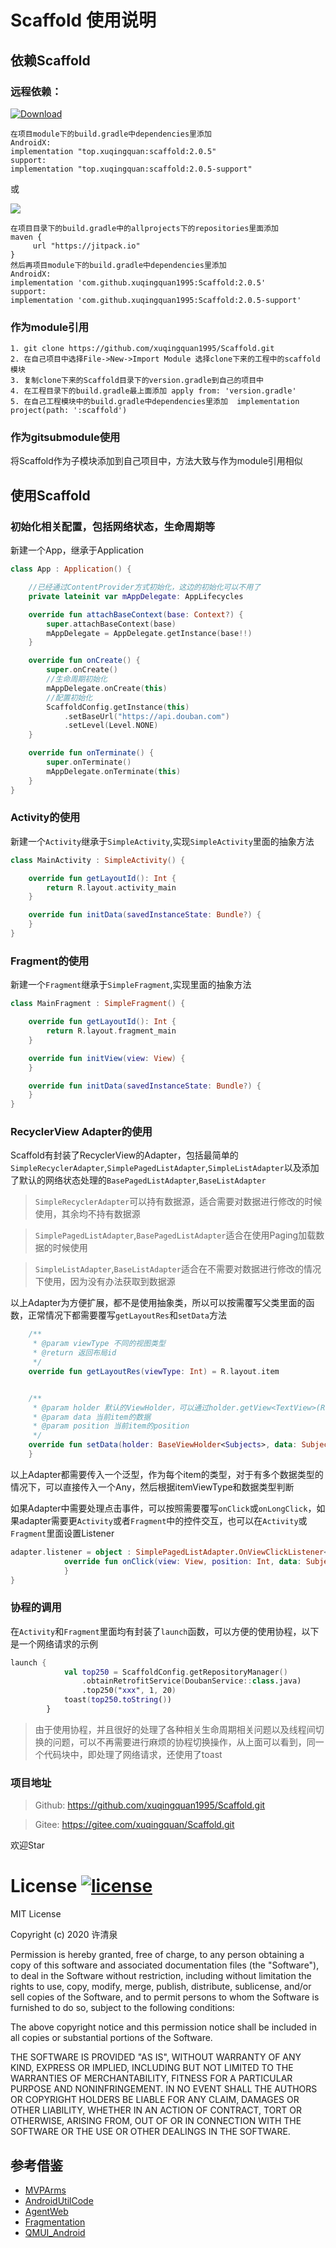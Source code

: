 # Scaffold 使用说明
## 依赖Scaffold
### 远程依赖：
[ ![Download](https://api.bintray.com/packages/xuqingquan1995/maven/scaffold/images/download.svg?version=2.0.5) ](https://bintray.com/xuqingquan1995/maven/scaffold/2.0.5/link)
```
在项目module下的build.gradle中dependencies里添加
AndroidX:
implementation "top.xuqingquan:scaffold:2.0.5"
support:
implementation "top.xuqingquan:scaffold:2.0.5-support"
```
或

[![](https://jitpack.io/v/xuqingquan1995/Scaffold.svg)](https://jitpack.io/#xuqingquan1995/Scaffold)
```
在项目目录下的build.gradle中的allprojects下的repositories里面添加
maven {
     url "https://jitpack.io"
}
然后再项目module下的build.gradle中dependencies里添加
AndroidX:
implementation 'com.github.xuqingquan1995:Scaffold:2.0.5'
support:
implementation 'com.github.xuqingquan1995:Scaffold:2.0.5-support'
```
### 作为module引用
```
1. git clone https://github.com/xuqingquan1995/Scaffold.git
2. 在自己项目中选择File->New->Import Module 选择clone下来的工程中的scaffold模块
3. 复制clone下来的Scaffold目录下的version.gradle到自己的项目中
4. 在工程目录下的build.gradle最上面添加 apply from: 'version.gradle'
5. 在自己工程模块中的build.gradle中dependencies里添加  implementation project(path: ':scaffold')
```
### 作为gitsubmodule使用
将Scaffold作为子模块添加到自己项目中，方法大致与作为module引用相似

## 使用Scaffold
### 初始化相关配置，包括网络状态，生命周期等
新建一个App，继承于Application
```kotlin
class App : Application() {

    //已经通过ContentProvider方式初始化，这边的初始化可以不用了
    private lateinit var mAppDelegate: AppLifecycles

    override fun attachBaseContext(base: Context?) {
        super.attachBaseContext(base)
        mAppDelegate = AppDelegate.getInstance(base!!)
    }

    override fun onCreate() {
        super.onCreate()
        //生命周期初始化
        mAppDelegate.onCreate(this)
        //配置初始化
        ScaffoldConfig.getInstance(this)
            .setBaseUrl("https://api.douban.com")
            .setLevel(Level.NONE)
    }

    override fun onTerminate() {
        super.onTerminate()
        mAppDelegate.onTerminate(this)
    }
}
```
### Activity的使用
新建一个`Activity`继承于`SimpleActivity`,实现`SimpleActivity`里面的抽象方法
```kotlin
class MainActivity : SimpleActivity() {

    override fun getLayoutId(): Int {
        return R.layout.activity_main
    }

    override fun initData(savedInstanceState: Bundle?) {
    }
}
```
### Fragment的使用
新建一个`Fragment`继承于`SimpleFragment`,实现里面的抽象方法
```kotlin
class MainFragment : SimpleFragment() {

    override fun getLayoutId(): Int {
        return R.layout.fragment_main
    }

    override fun initView(view: View) {
    }

    override fun initData(savedInstanceState: Bundle?) {
    }
}
```
### RecyclerView Adapter的使用
Scaffold有封装了RecyclerView的Adapter，包括最简单的`SimpleRecyclerAdapter`,`SimplePagedListAdapter`,`SimpleListAdapter`以及添加了默认的网络状态处理的`BasePagedListAdapter`,`BaseListAdapter`

> `SimpleRecyclerAdapter`可以持有数据源，适合需要对数据进行修改的时候使用，其余均不持有数据源

> `SimplePagedListAdapter`,`BasePagedListAdapter`适合在使用Paging加载数据的时候使用

> `SimpleListAdapter`,`BaseListAdapter`适合在不需要对数据进行修改的情况下使用，因为没有办法获取到数据源

以上Adapter为方便扩展，都不是使用抽象类，所以可以按需覆写父类里面的函数，正常情况下都需要覆写`getLayoutRes`和`setData`方法
```kotlin
    /**
     * @param viewType 不同的视图类型
     * @return 返回布局id
     */
    override fun getLayoutRes(viewType: Int) = R.layout.item


    /**
     * @param holder 默认的ViewHolder，可以通过holder.getView<TextView>(R.id.text)获取item中的控件
     * @param data 当前item的数据
     * @param position 当前item的position
     */
    override fun setData(holder: BaseViewHolder<Subjects>, data: Subjects?, position: Int) {
    }
```
以上Adapter都需要传入一个泛型，作为每个item的类型，对于有多个数据类型的情况下，可以直接传入一个Any，然后根据itemViewType和数据类型判断

如果Adapter中需要处理点击事件，可以按照需要覆写`onClick`或`onLongClick`，如果adapter需要更`Activity`或者`Fragment`中的控件交互，也可以在`Activity`或`Fragment`里面设置Listener
```kotlin
adapter.listener = object : SimplePagedListAdapter.OnViewClickListener<Subjects>() {
            override fun onClick(view: View, position: Int, data: Subjects?, viewType: Int) {
            }
}
```
### 协程的调用
在`Activity`和`Fragment`里面均有封装了`launch`函数，可以方便的使用协程，以下是一个网络请求的示例
```kotlin
launch {
            val top250 = ScaffoldConfig.getRepositoryManager()
                .obtainRetrofitService(DoubanService::class.java)
                .top250("xxx", 1, 20)
            toast(top250.toString())
        }
```
> 由于使用协程，并且很好的处理了各种相关生命周期相关问题以及线程间切换的问题，可以不再需要进行麻烦的协程切换操作，从上面可以看到，同一个代码块中，即处理了网络请求，还使用了toast

### 项目地址
> Github: https://github.com/xuqingquan1995/Scaffold.git

> Gitee: https://gitee.com/xuqingquan/Scaffold.git

欢迎Star

# License [![license](https://img.shields.io/github/license/xuqingquan1995/Scaffold.svg)](https://github.com/xuqingquan1995/Scaffold/blob/master/LICENSE)

MIT License

Copyright (c) 2020 许清泉

Permission is hereby granted, free of charge, to any person obtaining a copy
of this software and associated documentation files (the "Software"), to deal
in the Software without restriction, including without limitation the rights
to use, copy, modify, merge, publish, distribute, sublicense, and/or sell
copies of the Software, and to permit persons to whom the Software is
furnished to do so, subject to the following conditions:

The above copyright notice and this permission notice shall be included in all
copies or substantial portions of the Software.

THE SOFTWARE IS PROVIDED "AS IS", WITHOUT WARRANTY OF ANY KIND, EXPRESS OR
IMPLIED, INCLUDING BUT NOT LIMITED TO THE WARRANTIES OF MERCHANTABILITY,
FITNESS FOR A PARTICULAR PURPOSE AND NONINFRINGEMENT. IN NO EVENT SHALL THE
AUTHORS OR COPYRIGHT HOLDERS BE LIABLE FOR ANY CLAIM, DAMAGES OR OTHER
LIABILITY, WHETHER IN AN ACTION OF CONTRACT, TORT OR OTHERWISE, ARISING FROM,
OUT OF OR IN CONNECTION WITH THE SOFTWARE OR THE USE OR OTHER DEALINGS IN THE
SOFTWARE.

## 参考借鉴
- [MVPArms](https://github.com/JessYanCoding/MVPArms)
- [AndroidUtilCode](https://github.com/Blankj/AndroidUtilCode)
- [AgentWeb](https://github.com/Justson/AgentWeb)
- [Fragmentation](https://github.com/YoKeyword/Fragmentation)
- [QMUI_Android](https://github.com/Tencent/QMUI_Android)